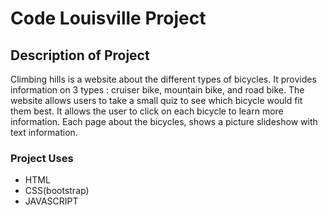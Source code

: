 # Code Louisville Project

## Description of Project
Climbing hills is a website about the different types of bicycles.  It provides information on 3 types : cruiser bike, mountain bike, and road bike.  The website allows users to take a small quiz to see which bicycle would fit them best.  It allows the user to click on each bicycle to learn more information.  Each page about the bicycles, shows a picture slideshow with text information.

### Project Uses
- HTML
- CSS(bootstrap)
- JAVASCRIPT
